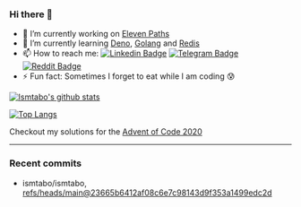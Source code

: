 ### Hi there 👋

<!--

Here are some ideas to get you started:

- 🔭 I’m currently working on ...
- 🌱 I’m currently learning ...
- 👯 I’m looking to collaborate on ...
- 🤔 I’m looking for help with ...
- 💬 Ask me about ...
- 📫 How to reach me: ...
- 😄 Pronouns: ...
- ⚡ Fun fact: ...
-->
- 🔭 I’m currently working on [Eleven Paths](https://www.elevenpaths.com/)
- 🌱 I’m currently learning [Deno](https://deno.land/), [Golang](https://golang.org/) and [Redis](https://redis.io/)
- 📫 How to reach me: [![Linkedin Badge](https://img.shields.io/badge/-ismtabo-blue?style=flat-square&logo=Linkedin&logoColor=white&link=https://www.linkedin.com/in/ismaeltaboada/)](https://www.linkedin.com/in/ismaeltaboada/) [![Telegram Badge](https://img.shields.io/badge/-ismtabo-030B1C?style=flat-square&logo=Telegram&logoColor=white&link=https://t.me/ismtabo)](https://t.me/ismtabo) [![Reddit Badge](https://img.shields.io/badge/-ismtabo-black?style=flat-square&logo=Reddit&logoColor=orange&link=https://www.reddit.com/user/ismtabo)](https://www.reddit.com/user/ismtabo)
- ⚡ Fun fact: Sometimes I forget to eat while I am coding 😰

[![Ismtabo's github stats](https://github-readme-stats.vercel.app/api?username=ismtabo&count_private=true&theme=dark)](https://github.com/ismtabo/github-readme-stats)

[![Top Langs](https://github-readme-stats.vercel.app/api/top-langs/?username=ismtabo&theme=dark&layout=compact)](https://github.com/anur)

Checkout my solutions for the [Advent of Code 2020](https://github.com/ismtabo/advent-of-code-2020)

---

### Recent commits

<!-- START gadpp -->
- ismtabo/ismtabo, [refs/heads/main@23665b6412af08c6e7c98143d9f353a1499edc2d](https://github.com/ismtabo/ismtabo/commit/23665b6412af08c6e7c98143d9f353a1499edc2d)

